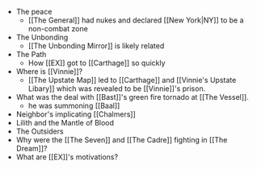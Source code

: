 - The peace
	- [[The General]] had nukes and declared [[New York|NY]] to be a non-combat zone
- The Unbonding
	- [[The Unbonding Mirror]] is likely related
- The Path
	- How [[EX]] got to [[Carthage]] so quickly
- Where is [[Vinnie]]?
	- [[The Upstate Map]] led to [[Carthage]] and [[Vinnie's Upstate Libary]] which was revealed to be [[Vinnie]]'s prison.
- What was the deal with [[Bast]]'s green fire tornado at [[The Vessel]].
	- he was summoning [[Baal]]
- Neighbor's implicating [[Chalmers]]
- Lilith and the Mantle of Blood
- The Outsiders
- Why were the [[The Seven]] and [[The Cadre]] fighting in [[The Dream]]?
- What are [[EX]]'s motivations?